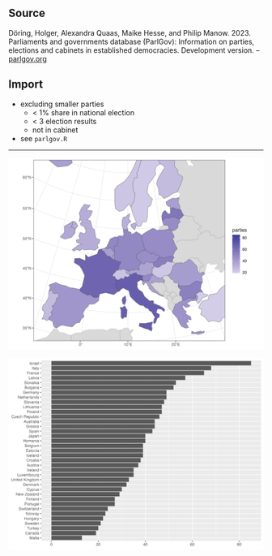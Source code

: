 ## Source

Döring, Holger, Alexandra Quaas, Maike Hesse, and Philip Manow. 2023. Parliaments and governments database (ParlGov): Information on parties, elections and cabinets in established democracies. Development version. – [parlgov.org](http://www.parlgov.org/)

## Import

+ excluding smaller parties
  + < 1% share in national election
  + < 3 election results
  + not in cabinet
+ see `parlgov.R`

---

![](parlgov-map.png)

![](parlgov.png)
